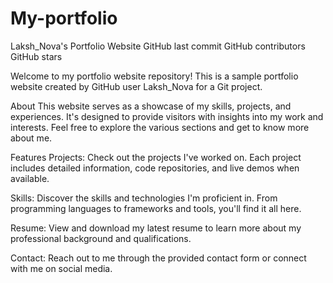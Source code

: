 # My-portfolio

Laksh_Nova's Portfolio Website
GitHub last commit
GitHub contributors
GitHub stars

Welcome to my portfolio website repository! This is a sample portfolio website created by GitHub user Laksh_Nova for a Git project.

About
This website serves as a showcase of my skills, projects, and experiences. It's designed to provide visitors with insights into my work and interests. Feel free to explore the various sections and get to know more about me.

Features
Projects: Check out the projects I've worked on. Each project includes detailed information, code repositories, and live demos when available.

Skills: Discover the skills and technologies I'm proficient in. From programming languages to frameworks and tools, you'll find it all here.

Resume: View and download my latest resume to learn more about my professional background and qualifications.

Contact: Reach out to me through the provided contact form or connect with me on social media.